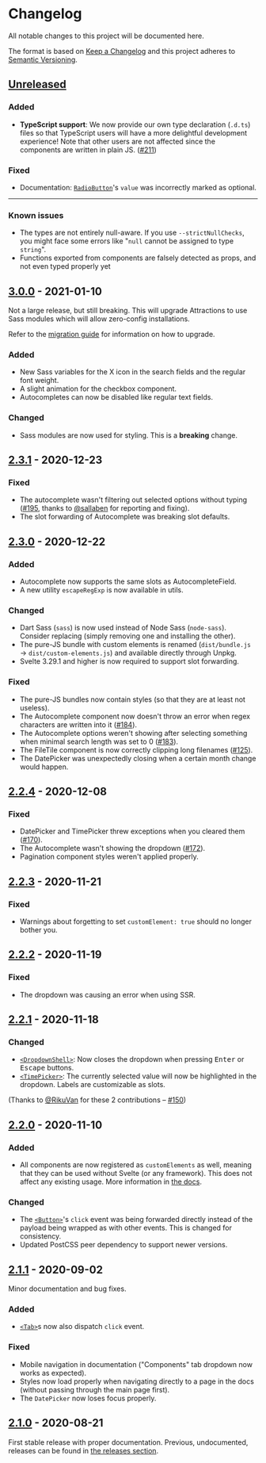 # Changelog

All notable changes to this project will be documented here.

The format is based on [Keep a Changelog](https://keepachangelog.com/) and this project adheres to [Semantic Versioning](https://semver.org/).

## [Unreleased]

### Added

- **TypeScript support**: We now provide our own type declaration (`.d.ts`) files so that TypeScript users will have a more delightful development experience! Note that other users are not affected since the components are written in plain JS. ([#211](https://github.com/illright/attractions/pull/211))

### Fixed

- Documentation: [`RadioButton`](https://illright.github.io/attractions/docs/components/radio-button)'s `value` was incorrectly marked as optional.

---

### Known issues

- The types are not entirely null-aware. If you use `--strictNullChecks`, you might face some errors like "`null` cannot be assigned to type `string`".
- Functions exported from components are falsely detected as props, and not even typed properly yet

## [3.0.0] - 2021-01-10

Not a large release, but still breaking. This will upgrade Attractions to use Sass modules which will allow zero-config installations.

Refer to the [migration guide](./docs/migration-guide) for information on how to upgrade.

### Added

- New Sass variables for the X icon in the search fields and the regular font weight.
- A slight animation for the checkbox component.
- Autocompletes can now be disabled like regular text fields.

### Changed

- Sass modules are now used for styling. This is a **breaking** change.

## [2.3.1] - 2020-12-23

### Fixed

- The autocomplete wasn't filtering out selected options without typing ([#195](https://github.com/illright/attractions/issues/195), thanks to [@sallaben](https://github.com/sallaben) for reporting and fixing).
- The slot forwarding of Autocomplete was breaking slot defaults.

## [2.3.0] - 2020-12-22

### Added

- Autocomplete now supports the same slots as AutocompleteField.
- A new utility `escapeRegExp` is now available in utils.

### Changed

- Dart Sass (`sass`) is now used instead of Node Sass (`node-sass`). Consider replacing (simply removing one and installing the other).
- The pure-JS bundle with custom elements is renamed (`dist/bundle.js` → `dist/custom-elements.js`) and available directly through Unpkg.
- Svelte 3.29.1 and higher is now required to support slot forwarding.

### Fixed

- The pure-JS bundles now contain styles (so that they are at least not useless).
- The Autocomplete component now doesn't throw an error when regex characters are written into it ([#184](https://github.com/illright/attractions/issues/184)).
- The Autocomplete options weren't showing after selecting something when minimal search length was set to 0 ([#183](https://github.com/illright/attractions/issues/183)).
- The FileTile component is now correctly clipping long filenames ([#125](https://github.com/illright/attractions/issues/125)).
- The DatePicker was unexpectedly closing when a certain month change would happen.

## [2.2.4] - 2020-12-08

### Fixed

- DatePicker and TimePicker threw exceptions when you cleared them ([#170](https://github.com/illright/attractions/issues/170)).
- The Autocomplete wasn't showing the dropdown ([#172](https://github.com/illright/attractions/issues/172)).
- Pagination component styles weren't applied properly.

## [2.2.3] - 2020-11-21

### Fixed

- Warnings about forgetting to set `customElement: true` should no longer bother you.

## [2.2.2] - 2020-11-19

### Fixed

- The dropdown was causing an error when using SSR.

## [2.2.1] - 2020-11-18

### Changed

- [`<DropdownShell>`](https://illright.github.io/attractions/docs/components/dropdown-shell): Now closes the dropdown when pressing <kbd>Enter</kbd> or <kbd>Escape</kbd> buttons.
- [`<TimePicker>`](https://illright.github.io/attractions/docs/components/time-picker): The currently selected value will now be highlighted in the dropdown. Labels are customizable as slots.

(Thanks to [@RikuVan](https://github.com/RikuVan) for these 2 contributions – [#150](https://github.com/illright/attractions/pull/150))

## [2.2.0] - 2020-11-10

### Added

- All components are now registered as `customElements` as well, meaning that they can be used without Svelte (or any framework). This does not affect any existing usage. More information in [the docs](https://illright.github.io/attractions/docs/custom-elements).

### Changed

- The [`<Button>`](https://github.com/illright/attractions/blob/master/attractions/button/button.svelte)'s `click` event was being forwarded directly instead of the payload being wrapped as with other events. This is changed for consistency.
- Updated PostCSS peer dependency to support newer versions.

## [2.1.1] - 2020-09-02

Minor documentation and bug fixes.

### Added

- [`<Tab>`](https://github.com/illright/attractions/blob/master/attractions/tab/tab.svelte)s
  now also dispatch `click` event.

### Fixed

- Mobile navigation in documentation ("Components" tab dropdown now works as expected).
- Styles now load properly when navigating directly to a page in the docs (without passing through the main page first).
- The `DatePicker` now loses focus properly.

## [2.1.0] - 2020-08-21

First stable release with proper documentation.
Previous, undocumented, releases can be found in [the releases section](https://github.com/illright/attractions/releases).

[unreleased]: https://github.com/illright/attractions/compare/v3.0.0...HEAD
[3.0.0]: https://github.com/illright/attractions/releases/tag/v3.0.0
[2.3.1]: https://github.com/illright/attractions/releases/tag/v2.3.1
[2.3.0]: https://github.com/illright/attractions/releases/tag/v2.3.0
[2.2.4]: https://github.com/illright/attractions/releases/tag/v2.2.4
[2.2.3]: https://github.com/illright/attractions/releases/tag/v2.2.3
[2.2.2]: https://github.com/illright/attractions/releases/tag/v2.2.2
[2.2.1]: https://github.com/illright/attractions/releases/tag/v2.2.1
[2.2.0]: https://github.com/illright/attractions/releases/tag/v2.2.0
[2.1.1]: https://github.com/illright/attractions/releases/tag/v2.1.1
[2.1.0]: https://github.com/illright/attractions/releases/tag/v2.1.0
